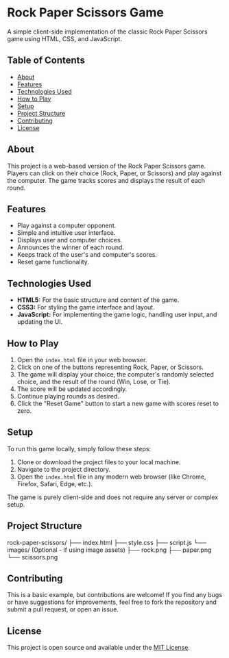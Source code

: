 # Rock Paper Scissors Game

A simple client-side implementation of the classic Rock Paper Scissors game using HTML, CSS, and JavaScript.

## Table of Contents

- [About](#about)
- [Features](#features)
- [Technologies Used](#technologies-used)
- [How to Play](#how-to-play)
- [Setup](#setup)
- [Project Structure](#project-structure)
- [Contributing](#contributing)
- [License](#license)

## About

This project is a web-based version of the Rock Paper Scissors game. Players can click on their choice (Rock, Paper, or Scissors) and play against the computer. The game tracks scores and displays the result of each round.

## Features

- Play against a computer opponent.
- Simple and intuitive user interface.
- Displays user and computer choices.
- Announces the winner of each round.
- Keeps track of the user's and computer's scores.
- Reset game functionality.

## Technologies Used

- **HTML5:** For the basic structure and content of the game.
- **CSS3:** For styling the game interface and layout.
- **JavaScript:** For implementing the game logic, handling user input, and updating the UI.

## How to Play

1. Open the `index.html` file in your web browser.
2. Click on one of the buttons representing Rock, Paper, or Scissors.
3. The game will display your choice, the computer's randomly selected choice, and the result of the round (Win, Lose, or Tie).
4. The score will be updated accordingly.
5. Continue playing rounds as desired.
6. Click the "Reset Game" button to start a new game with scores reset to zero.

## Setup

To run this game locally, simply follow these steps:

1. Clone or download the project files to your local machine.
2. Navigate to the project directory.
3. Open the `index.html` file in any modern web browser (like Chrome, Firefox, Safari, Edge, etc.).

The game is purely client-side and does not require any server or complex setup.

## Project Structure

rock-paper-scissors/
├── index.html
├── style.css
├── script.js
└── images/ (Optional - if using image assets)
├── rock.png
├── paper.png
└── scissors.png


## Contributing

This is a basic example, but contributions are welcome! If you find any bugs or have suggestions for improvements, feel free to fork the repository and submit a pull request, or open an issue.

## License

This project is open source and available under the [MIT License](LICENSE).